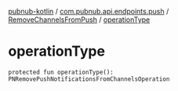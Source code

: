 [pubnub-kotlin](../../index.md) / [com.pubnub.api.endpoints.push](../index.md) / [RemoveChannelsFromPush](index.md) / [operationType](./operation-type.md)

# operationType

`protected fun operationType(): PNRemovePushNotificationsFromChannelsOperation`